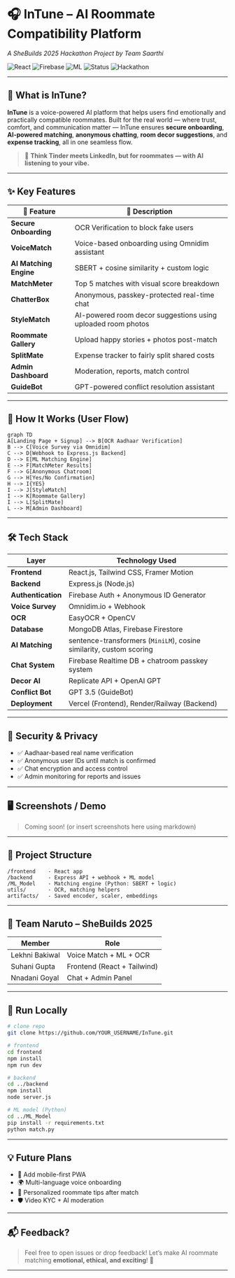 # 🎧 InTune – AI Roommate Compatibility Platform  
*A SheBuilds 2025 Hackathon Project by Team Saarthi*

![React](https://img.shields.io/badge/Frontend-React-blue?logo=react)
![Firebase](https://img.shields.io/badge/Auth-Firebase-orange?logo=firebase)
![ML](https://img.shields.io/badge/AI-NLP%20%2B%20CosineSimilarity-green)
![Status](https://img.shields.io/badge/Version-1.0-brightgreen)
![Hackathon](https://img.shields.io/badge/Built%20For-SheBuilds%202025-%23e91e63)

---

## 🚀 What is InTune?

**InTune** is a voice-powered AI platform that helps users find emotionally and practically compatible roommates. Built for the real world — where trust, comfort, and communication matter — InTune ensures **secure onboarding**, **AI-powered matching**, **anonymous chatting**, **room decor suggestions**, and **expense tracking**, all in one seamless flow.

> 🧠 **Think Tinder meets LinkedIn, but for roommates — with AI listening to your vibe.**

---

## ✨ Key Features

| 🔹 Feature            | 🧩 Description |
|----------------------|----------------|
| **Secure Onboarding** | OCR Verification to block fake users |
| **VoiceMatch**        | Voice-based onboarding using Omnidim assistant |
| **AI Matching Engine**| SBERT + cosine similarity + custom logic |
| **MatchMeter**        | Top 5 matches with visual score breakdown |
| **ChatterBox**        | Anonymous, passkey-protected real-time chat |
| **StyleMatch**        | AI-powered room decor suggestions using uploaded room photos |
| **Roommate Gallery**  | Upload happy stories + photos post-match |
| **SplitMate**         | Expense tracker to fairly split shared costs |
| **Admin Dashboard**   | Moderation, reports, match control |
| **GuideBot**          | GPT-powered conflict resolution assistant |

---

## 🧠 How It Works (User Flow)

```mermaid
graph TD
A[Landing Page + Signup] --> B[OCR Aadhaar Verification]
B --> C[Voice Survey via Omnidim]
C --> D[Webhook to Express.js Backend]
D --> E[ML Matching Engine]
E --> F[MatchMeter Results]
F --> G[Anonymous Chatroom]
G --> H[Yes/No Confirmation]
H --> I{YES}
I --> J[StyleMatch]
I --> K[Roommate Gallery]
I --> L[SplitMate]
L --> M[Admin Dashboard]
````

---

## 🛠️ Tech Stack

| Layer              | Technology Used                                                     |
| ------------------ | ------------------------------------------------------------------- |
| **Frontend**       | React.js, Tailwind CSS, Framer Motion                               |
| **Backend**        | Express.js (Node.js)                                                |
| **Authentication** | Firebase Auth + Anonymous ID Generator                              |
| **Voice Survey**   | Omnidim.io + Webhook                                                |
| **OCR**            | EasyOCR + OpenCV                                                    |
| **Database**       | MongoDB Atlas, Firebase Firestore                                   |
| **AI Matching**    | sentence-transformers (`MiniLM`), cosine similarity, custom scoring |
| **Chat System**    | Firebase Realtime DB + chatroom passkey system                      |
| **Decor AI**       | Replicate API + OpenAI GPT                                          |
| **Conflict Bot**   | GPT 3.5 (GuideBot)                                                  |
| **Deployment**     | Vercel (Frontend), Render/Railway (Backend)                         |

---

## 🔐 Security & Privacy

* ✅ Aadhaar-based real name verification
* ✅ Anonymous user IDs until match is confirmed
* ✅ Chat encryption and access control
* ✅ Admin monitoring for reports and issues

---

## 🖥️ Screenshots / Demo

> Coming soon! (or insert screenshots here using markdown)

---

## 📂 Project Structure

```
/frontend    - React app
/backend     - Express API + webhook + ML model
/ML_Model    - Matching engine (Python: SBERT + logic)
utils/       - OCR, matching helpers
artifacts/   - Saved encoder, scaler, embeddings
```

---

## 🤝 Team Naruto – SheBuilds 2025

| Member        | Role                        |
| ------------- | --------------------------- |
| Lekhni Bakiwal | Voice Match + ML + OCR      |
|Suhani Gupta | Frontend (React + Tailwind) |
| Nnadani Goyal | Chat + Admin Panel          |


---

## 🧪 Run Locally

```bash
# clone repo
git clone https://github.com/YOUR_USERNAME/InTune.git

# frontend
cd frontend
npm install
npm run dev

# backend
cd ../backend
npm install
node server.js

# ML model (Python)
cd ../ML_Model
pip install -r requirements.txt
python match.py
```

---

## 💡 Future Plans

* 📱 Add mobile-first PWA
* 🌍 Multi-language voice onboarding
* 🎯 Personalized roommate tips after match
* 🛡️ Video KYC + AI moderation

---

## 📬 Feedback?

> Feel free to open issues or drop feedback!
> Let’s make AI roommate matching **emotional, ethical, and exciting**! 💜

---
